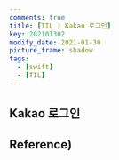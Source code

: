 ```yaml
---
comments: true
title: [TIL ) Kakao 로그인]
key: 202101302
modify_date: 2021-01-30
picture_frame: shadow
tags:
  - [swift]
  - [TIL]
---
```

 
## Kakao 로그인
 
## Reference)

